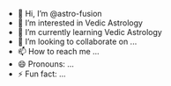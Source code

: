 - 👋 Hi, I’m @astro-fusion
- 👀 I’m interested in Vedic Astrology
- 🌱 I’m currently learning Vedic Astrology
- 💞️ I’m looking to collaborate on ...
- 📫 How to reach me ...
- 😄 Pronouns: ...
- ⚡ Fun fact: ...

<!---
astro-fusion/astro-fusion is a ✨ special ✨ repository because its `README.md` (this file) appears on your GitHub profile.
You can click the Preview link to take a look at your changes.
--->
